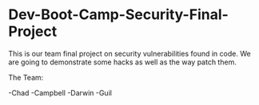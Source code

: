 # Dev-Boot-Camp-Security-Final-Project
This is our team final project on security vulnerabilities found in code. We are going to demonstrate some hacks as well as the way patch them.

The Team:

-Chad 
-Campbell
-Darwin
-Guil
